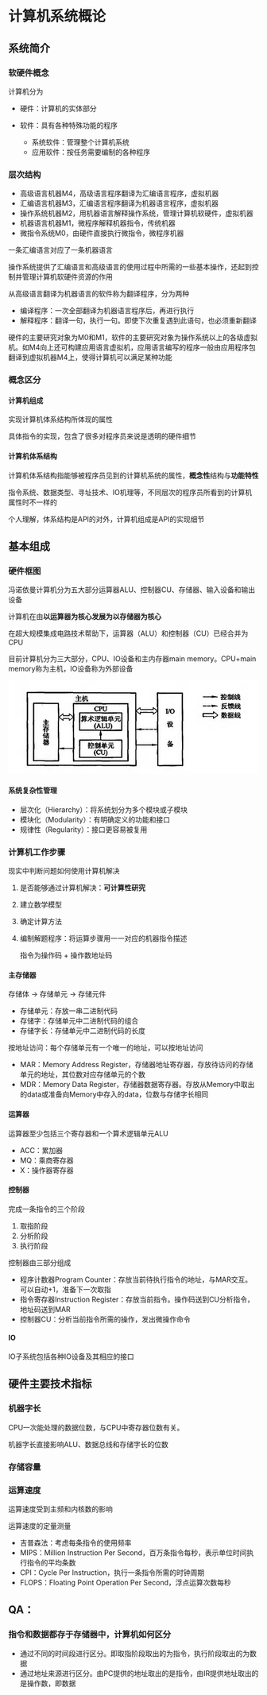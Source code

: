 # 计算机系统概论

## 系统简介

### 软硬件概念

计算机分为

* 硬件：计算机的实体部分
* 软件：具有各种特殊功能的程序

	* 系统软件：管理整个计算机系统
	* 应用软件：按任务需要编制的各种程序

### 层次结构

* 高级语言机器M4，高级语言程序翻译为汇编语言程序，虚拟机器
* 汇编语言机器M3，汇编语言程序翻译为机器语言程序，虚拟机器
* 操作系统机器M2，用机器语言解释操作系统，管理计算机软硬件，虚拟机器
* 机器语言机器M1，微程序解释机器指令，传统机器
* 微指令系统M0，由硬件直接执行微指令，微程序机器

一条汇编语言对应了一条机器语言

操作系统提供了汇编语言和高级语言的使用过程中所需的一些基本操作，还起到控制并管理计算机软硬件资源的作用

从高级语言翻译为机器语言的软件称为翻译程序，分为两种

* 编译程序：一次全部翻译为机器语言程序后，再进行执行
* 解释程序：翻译一句，执行一句。即使下次重复遇到此语句，也必须重新翻译

硬件的主要研究对象为M0和M1，软件的主要研究对象为操作系统以上的各级虚拟机。如M4向上还可构建应用语言虚拟机，应用语言编写的程序一般由应用程序包翻译到虚拟机器M4上，使得计算机可以满足某种功能

### 概念区分

#### 计算机组成

实现计算机体系结构所体现的属性

具体指令的实现，包含了很多对程序员来说是透明的硬件细节

#### 计算机体系结构

计算机体系结构指能够被程序员见到的计算机系统的属性，**概念性**结构与**功能特性**

指令系统、数据类型、寻址技术、IO机理等，不同层次的程序员所看到的计算机属性时不一样的

个人理解，体系结构是API的对外，计算机组成是API的实现细节

## 基本组成

### 硬件框图

冯诺依曼计算机分为五大部分运算器ALU、控制器CU、存储器、输入设备和输出设备

计算机在由**以运算器为核心发展为以存储器为核心**

在超大规模集成电路技术帮助下，运算器（ALU）和控制器（CU）已经合并为CPU

目前计算机分为三大部分，CPU、IO设备和主内存器main memory。CPU+main memory称为主机，IO设备称为外部设备

![现代计算机组成](./imgs/computerOrganization.png)

#### 系统复杂性管理

* 层次化（Hierarchy）：将系统划分为多个模块或子模块
* 模块化（Modularity）：有明确定义的功能和接口
* 规律性（Regularity）：接口更容易被复用

### 计算机工作步骤

现实中判断问题如何使用计算机解决

1. 是否能够通过计算机解决：**可计算性研究**
1. 建立数学模型
1. 确定计算方法
1. 编制解题程序：将运算步骤用一一对应的机器指令描述

	指令为操作码 + 操作数地址码

#### 主存储器

存储体 -> 存储单元 -> 存储元件

* 存储单元：存放一串二进制代码
* 存储字：存储单元中二进制代码的组合
* 存储字长：存储单元中二进制代码的长度

按地址访问：每个存储单元有一个唯一的地址，可以按地址访问

* MAR：Memory Address Register，存储器地址寄存器，存放待访问的存储单元的地址，其位数对应存储单元的个数
* MDR：Memory Data Register，存储器数据寄存器。存放从Memory中取出的data或准备向Memory中存入的data，位数与存储字长相同

#### 运算器

运算器至少包括三个寄存器和一个算术逻辑单元ALU

* ACC：累加器
* MQ：乘商寄存器
* X：操作器寄存器

#### 控制器

完成一条指令的三个阶段

1. 取指阶段
1. 分析阶段
1. 执行阶段

控制器由三部分组成
* 程序计数器Program Counter：存放当前待执行指令的地址，与MAR交互。可以自动+1，准备下一次取指
* 指令寄存器Instruction Register：存放当前指令。操作码送到CU分析指令，地址码送到MAR
* 控制器CU：分析当前指令所需的操作，发出微操作命令

#### IO

IO子系统包括各种IO设备及其相应的接口

## 硬件主要技术指标

### 机器字长

CPU一次能处理的数据位数，与CPU中寄存器位数有关。

机器字长直接影响ALU、数据总线和存储字长的位数

### 存储容量

### 运算速度

运算速度受到主频和内核数的影响

运算速度的定量测量

* 吉普森法：考虑每条指令的使用频率
* MIPS：Million Instruction Per Second，百万条指令每秒，表示单位时间执行指令的平均条数
* CPI：Cycle Per Instruction，执行一条指令所需的时钟周期
* FLOPS：Floating Point Operation Per Second，浮点运算次数每秒

## QA：

### 指令和数据都存于存储器中，计算机如何区分

* 通过不同的时间段进行区分。即取指阶段取出的为指令，执行阶段取出的为数据
* 通过地址来源进行区分。由PC提供的地址取出的是指令，由IR提供地址取出的是操作数，即数据